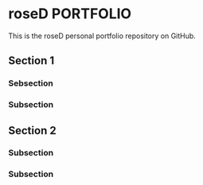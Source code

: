 # roseD PORTFOLIO
This is the roseD personal portfolio repository on GitHub. 
## Section 1

### Sebsection

### Subsection

## Section 2

### Subsection

### Subsection

